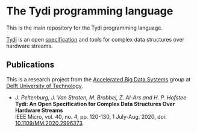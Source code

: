 # The Tydi programming language

This is the main repository for the Tydi programming language.

[Tydi] is an open [specification] and tools for complex data structures over hardware streams.

## Publications

This is a research project from the [Accelerated Big Data Systems] group at [Delft University of Technology].

- _J. Peltenburg, J. Van Straten, M. Brobbel, Z. Al-Ars and H. P. Hofstee_  
  **Tydi: An Open Specification for Complex Data Structures Over Hardware Streams**  
  IEEE Micro, vol. 40, no. 4, pp. 120-130, 1 July-Aug. 2020, doi: [10.1109/MM.2020.2996373](https://doi.org/10.1109/MM.2020.2996373).

[Tydi]: https://github.com/abs-tudelft/tydi
[specification]: https://abs-tudelft.github.io/tydi/
[Accelerated Big Data Systems]: https://github.com/abs-tudelft
[Delft University of Technology]: https://www.tudelft.nl/
